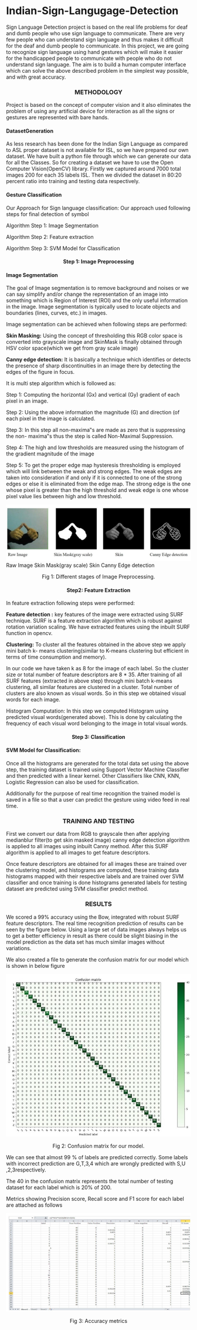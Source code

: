 # Indian-Sign-Langugage-Detection
Sign Language Detection project is based on the real life problems for deaf and dumb people who use sign language to communicate. There are very few people who can understand sign language and thus makes it difficult for the deaf and dumb people to communicate. In this project, we are going to recognize sign language using hand gestures which will make it easier for the handicapped people to communicate with people who do not understand sign language. The aim is to build a human computer interface which can solve the above described problem in the simplest way possible, and with great accuracy. 

### <p align="center">METHODOLOGY</p>

Project is based on the concept of computer vision and it also eliminates the problem of using any artificial device for interaction as all the signs or gestures are represented with bare hands. 

#### DatasetGeneration
As less research has been done for the Indian Sign Language as compared to ASL proper dataset is not available for ISL, so we have prepared our own dataset. We have built a python file through which we can generate our data for all the Classes. So  for creating a dataset we have to use the Open Computer Vision(OpenCV) library. Firstly we captured around 7000 total images 200 for each 35 labels ISL. Then we divided the dataset in 80:20 percent ratio into training and testing data respectively.  

#### Gesture Classification

Our Approach for Sign language classification:
Our approach used following steps for final detection of symbol

Algorithm Step 1: Image Segmentation

Algorithm Step 2: Feature extraction 

Algorithm Step 3: SVM Model for Classification 

#### <p align="center">Step 1: Image Preprocessing</p>

#### Image Segmentation

The goal of Image segmentation is to remove background and noises or we can say simplify and/or change the representation of an image into something which is Region of Interest (ROI) and the only useful information in the image. Image segmentation is typically used to locate objects and boundaries (lines, curves, etc.) in images.

Image segmentation can be achieved when following steps are performed:

<b>Skin Masking:</b> Using the concept of thresholding this RGB color space is converted into grayscale image and SkinMask is finally obtained through HSV color space(which we get from gray scale image)

<b>Canny edge detection:</b> It is basically a technique which identifies or detects the presence of sharp discontinuities in an image there by detecting the edges of the figure in focus.

It is multi step algorithm which is followed as:

Step 1: Computing the horizontal (Gx) and vertical (Gy) gradient of each pixel in an image.

Step 2: Using the above information the magnitude (G) and direction (of each pixel in the image is calculated.

Step 3: In this step all non-maxima‟s are made as zero that is suppressing the non- maxima‟s thus the step is called Non-Maximal Suppression.

Step 4: The high and low thresholds are measured using the histogram of the gradient magnitude of the image

Step 5: To get the proper edge map hysteresis thresholding is employed which will link between the weak and strong edges. The weak edges are taken into consideration if and only if it is connected to one of the strong edges or else it is eliminated from the edge map. The strong edge is the one whose pixel is greater than the high threshold and weak edge is one whose pixel value lies between high and low threshold. 

![alt text](https://github.com/ankichd11/Indian-Sign-Langugage-Detection/blob/main/image1.jpg?raw=true)                      
	Raw Image 	  	Skin Mask(gray scale)   		Skin                     Canny Edge detection

<p align="center">Fig 1:  Different stages of Image Preprocessing.</p>


#### <p align="center">Step2: Feature Extraction</p>

In feature extraction following steps were performed:

<b>Feature detection :</b> key features of the image were extracted using SURF technique. SURF is a feature extraction algorithm which is robust against rotation variation scaling.
We have extracted features using the inbuilt SURF function in opencv.

<b>Clustering:</b> To cluster all the features obtained in the above step we apply mini batch k- means clustering(similar to K-means clustering but efficient in terms of time consumption and memory).

In our code we have taken k as 8 for the image of each label. So the cluster size or total number of feature descriptors are 8 * 35. After training of all SURF features (extracted in above step) through mini batch k-means clustering, all similar features are clustered in a cluster. Total number of clusters are also known as visual words.
So in this step we obtained visual words for each image.

Histogram Computation: In this step we computed Histogram using predicted visual words(generated above). This is done by calculating the frequency of each visual word belonging to the image in total visual words.

#### <p align="center">Step 3: Classification</p> 
#### SVM Model for Classification:

Once all the  histograms are generated for the total data set using the above step, the training dataset is trained using Support Vector Machine Classifier and then predicted with a linear kernel. Other Classifiers like CNN, KNN, Logistic Regression can also be used for classification.

Additionally for the purpose of real time recognition the trained model is saved in a file so that a user can predict the gesture using video feed in real time.

### <p align="center">TRAINING AND TESTING</p>

First we convert our data from RGB to grayscale then after applying medianblur filter(to get skin masked image) canny edge detection algorithm is applied to all images using inbuilt Canny method. After this SURF algorithm is applied to all images to get feature descriptors. 

Once feature descriptors are obtained for all images these are trained over the clustering model, and histograms are computed, these training data histograms mapped with their respective labels and  are trained over SVM classifier and once training is done histograms generated labels for testing dataset are predicted using SVM classifier predict method.

### <p align="center">RESULTS</p>

We scored a 99% accuracy using the Bow, integrated with robust SURF feature descriptors. The real time recognition prediction of results can be seen by the figure below. Using a large set of data images always helps us to get a better efficiency in result as there could be slight biasing in the model prediction as the data set has much similar images without variations.

We also created a file to generate the confusion matrix for our model which is shown in below figure 

![alt text](https://github.com/ankichd11/Indian-Sign-Langugage-Detection/blob/main/image2.jpg?raw=true)
<p align="center">Fig 2: Confusion matrix for our model.</p>			

We can see that almost 99 % of labels are predicted correctly. Some labels with incorrect prediction are G,T,3,4 which are wrongly predicted with S,U ,2,3respectively.

The 40 in the confusion matrix represents the total number of testing dataset for each label which is 20%  of 200.

Metrics showing Precision score, Recall score and F1 score for each label are attached as follows

![alt text](https://github.com/ankichd11/Indian-Sign-Langugage-Detection/blob/main/image3.jpg?raw=true)
<p align="center">Fig 3: Accuracy metrics</p>

